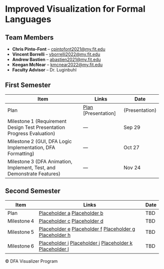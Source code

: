 # Improved Visualization for Formal Languages

## Team Members

- **Chris Pinto-Font** – cpintofont2021@my.fit.edu  
- **Vincent Borrelli** – vborrelli2022@my.fit.edu  
- **Andrew Bastien** – abastien2021@my.fit.edu  
- **Keegan McNear** – kmcnear2022@my.fit.edu  
- **Faculty Advisor** – Dr. Luginbuhl

## First Semester

| Item                                         | Links                          | Date    |
|----------------------------------------------|--------------------------------|---------|
| Plan                                        | [Plan](Plan) [Presentation] | (Presentation)    | Sep 3   |
| Milestone 1 (Requirement Design Test Presentation Progress Evaluation) | — | Sep 29  |
| Milestone 2 (GUI, DFA Logic Implementation, DFA Formatting) | — | Oct 27  |
| Milestone 3 (DFA Animation, Implement, Test, and Demonstrate Features) | — | Nov 24  |

## Second Semester

| Item        | Links | Date |
|-------------|-------|------|
| Plan        | [Placeholder a](a) [Placeholder b](b)   | TBD  |
| Milestone 4 | [Placeholder c](c) [Placeholder d](d)   | TBD  |
| Milestone 5 | [Placeholder e](e) [Placeholder f](f) [Placeholder g](g) [Placeholder h](h) | TBD |
| Milestone 6 | [Placeholder i](i) [Placeholder j](j) [Placeholder k](k) [Placeholder l](l) | TBD |

© DFA Visualizer Program
